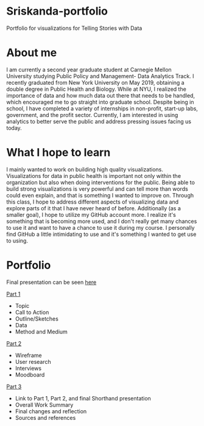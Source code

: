 # Sriskanda-portfolio
Portfolio for visualizations for Telling Stories with Data 

# About me

I am currently a second year graduate student at Carnegie Mellon University studying Public Policy and Management- Data Analytics Track. I recently graduated from New York University on May 2019, obtaining a double degree in Public Health and Biology. While at NYU, I realized the importance of data and how much data out there that needs to be handled, which encouraged me to go straight into graduate school. Despite being in school, I have completed a variety of internships in non-profit, start-up labs, government, and the profit sector. Currently, I am interested in using analytics to better serve the public and address pressing issues facing us today.

# What I hope to learn

I mainly wanted to work on building high quality visualizations. Visualizations for data in public health is important not only within the organization but also when doing interventions for the public. Being able to build strong visualizations is very powerful and can tell more than words could even explain, and that is something I wanted to improve on. Through this class, I hope to address different aspects of visualizing data and explore parts of it that I have never heard of before. Additionally (as a smaller goal), I hope to utilize my GitHub account more. I realize it's something that is becoming more used, and I don't really get many chances to use it and want to have a chance to use it during my course. I personally find GitHub a little intimidating to use and it's something I wanted to get use to using. 

# Portfolio

Final presentation can be seen [here](https://carnegiemellon.shorthandstories.com/a-tale-of-2-cities--how-health-disparities-are-impacting-covid-19-in-new-york-city/index.html) 

[Part 1](https://ssriskanda.github.io/Sriskanda-portfolio/Part%201_final_project_ssriskan.html)
  * Topic
  * Call to Action
  * Outline/Sketches
  * Data
  * Method and Medium

[Part 2](https://ssriskanda.github.io/Sriskanda-portfolio/Part%202_final_project_ssriskan.html)
  * Wireframe
  * User research
  * Interviews
  * Moodboard

[Part 3](https://ssriskanda.github.io/Sriskanda-portfolio/Part%203_final_project_ssriskan.html)
  * Link to Part 1, Part 2, and final Shorthand presentation 
  * Overall Work Summary 
  * Final changes and reflection
  * Sources and references
